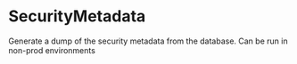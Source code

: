 # SecurityMetadata
Generate a dump of the security metadata from the database. Can be run in non-prod environments
